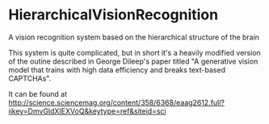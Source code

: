 # HierarchicalVisionRecognition
A vision recognition system based on the hierarchical structure of the brain

This system is quite complicated, but in short it's a heavily modified version of the outine described in George Dileep's paper titled "A generative vision model that trains with high data efficiency and breaks text-based CAPTCHAs". 


It can be found at http://science.sciencemag.org/content/358/6368/eaag2612.full?ijkey=DmvGldXIEXVoQ&keytype=ref&siteid=sci
